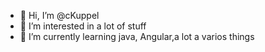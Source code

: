 - 👋 Hi, I’m @cKuppel
- 👀 I’m interested in a lot of stuff
- 🌱 I’m currently learning java, Angular,a lot a varios things 
<!-- - 💞️ I’m looking to collaborate on ... -->
<!-- - 📫 How to reach me ... -->



<!---
cKuppel/cKuppel is a ✨ special ✨ repository because its `README.md` (this file) appears on your GitHub profile.
You can click the Preview link to take a look at your changes.
--->
